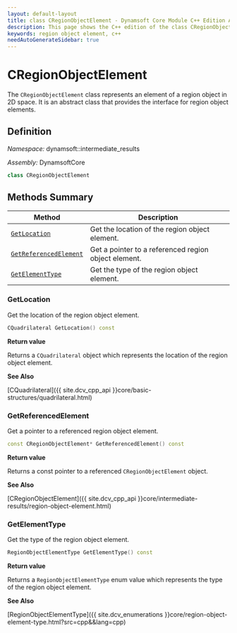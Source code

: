```yaml
---
layout: default-layout
title: class CRegionObjectElement - Dynamsoft Core Module C++ Edition API Reference
description: This page shows the C++ edition of the class CRegionObjectElement in Dynamsoft Core Module.
keywords: region object element, c++
needAutoGenerateSidebar: true
---
```


# CRegionObjectElement

The `CRegionObjectElement` class represents an element of a region object in 2D space. It is an abstract class that provides the interface for region object elements.

## Definition

*Namespace:* dynamsoft::intermediate_results

*Assembly:* DynamsoftCore

```cpp
class CRegionObjectElement 
```

## Methods Summary

| Method               | Description |
|----------------------|-------------|
| [`GetLocation`](#getlocation) | Get the location of the region object element. |
| [`GetReferencedElement`](#getreferencedelement) | Get a pointer to a referenced region object element. |
| [`GetElementType`](#getelementtype) | Get the type of the region object element. |

### GetLocation

Get the location of the region object element.

```cpp
CQuadrilateral GetLocation() const
```

**Return value**

Returns a `CQuadrilateral` object which represents the location of the region object element.

**See Also**

[CQuadrilateral]({{ site.dcv_cpp_api }}core/basic-structures/quadrilateral.html)

### GetReferencedElement

Get a pointer to a referenced region object element.

```cpp
const CRegionObjectElement* GetReferencedElement() const
```

**Return value**

Returns a const pointer to a referenced `CRegionObjectElement` object.

**See Also**

[CRegionObjectElement]({{ site.dcv_cpp_api }}core/intermediate-results/region-object-element.html)

### GetElementType

Get the type of the region object element.

```cpp
RegionObjectElementType GetElementType() const
```

**Return value**

Returns a `RegionObjectElementType` enum value which represents the type of the region object element.

**See Also**

[RegionObjectElementType]({{ site.dcv_enumerations }}core/region-object-element-type.html?src=cpp&&lang=cpp)


